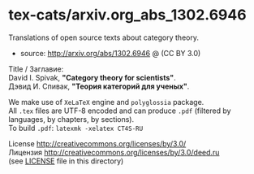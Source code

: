 # tex-cats/arxiv.org\_abs\_1302.6946
Translations of open source texts about category theory.  

* source: http://arxiv.org/abs/1302.6946 @ (CC BY 3.0)

Title / Заглавие:  
David I. Spivak, **"Category theory for scientists"**.  
Дэвид И. Спивак, **"Теория категорий для ученых"**.  

We make use of `XeLaTeX` engine and `polyglossia` package.  
All `.tex` files are UTF-8 encoded and can produce `.pdf` (filtered by languages, by chapters, by sections).  
To build `.pdf`: `latexmk -xelatex CT4S-RU`  

License http://creativecommons.org/licenses/by/3.0/  
Лицензия http://creativecommons.org/licenses/by/3.0/deed.ru  
(see [LICENSE](https://github.com/zeitraffer/tex-cats/blob/master/arxiv.org_abs_1302.6946/LICENSE) file in this directory)
